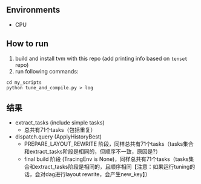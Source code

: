 ## Environments
- CPU

## How to run
1. build and install tvm with this repo (add printing info based on `tenset` repo)
2. run following commands:
```
cd my_scripts
python tune_and_compile.py > log
```

## 结果
- extract_tasks (include simple tasks)
  - 总共有71个tasks（包括重复）
- dispatch.query (ApplyHistoryBest)
  - PREPARE_LAYOUT_REWRITE 阶段，同样总共有71个tasks（tasks集合和extract_tasks阶段是相同的，但顺序不一致，原因是?）
  - final build 阶段 (TracingEnv is None)，同样总共有71个tasks（tasks集合和extract_tasks阶段是相同的，且顺序相同【注意：如果运行tuning的话，会对dag进行layout rewrite，会产生new_key】）
